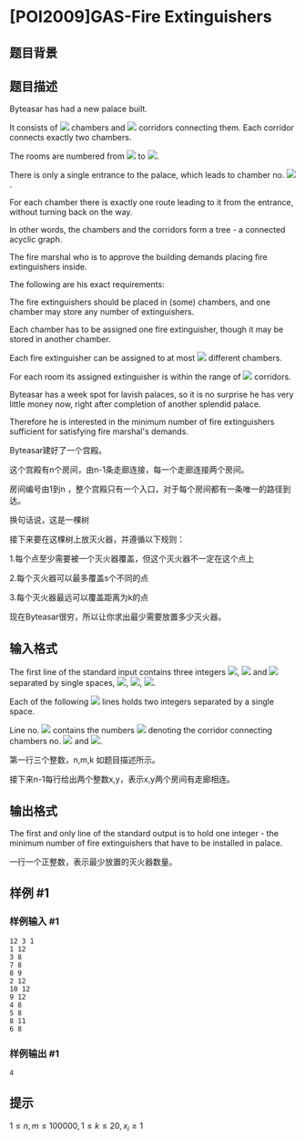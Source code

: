 # [POI2009]GAS-Fire Extinguishers

## 题目背景




## 题目描述

Byteasar has had a new palace built.

It consists of ![](http://main.edu.pl/images/OI16/gas-en-tex.1.png) chambers and ![](http://main.edu.pl/images/OI16/gas-en-tex.2.png) corridors connecting them. Each corridor connects exactly two chambers.

The rooms are numbered from ![](http://main.edu.pl/images/OI16/gas-en-tex.3.png) to ![](http://main.edu.pl/images/OI16/gas-en-tex.4.png).

There is only a single entrance to the palace, which leads to chamber no. ![](http://main.edu.pl/images/OI16/gas-en-tex.5.png).

For each chamber there is exactly one route leading to it from the entrance, without turning back on the way.

In other words, the chambers and the corridors form a tree - a connected acyclic graph.

The fire marshal who is to approve the building demands placing fire extinguishers inside.

The following are his exact requirements:

The fire extinguishers should be placed in (some) chambers, and one chamber  may store any number of extinguishers.

Each chamber has to be assigned one fire extinguisher, though it may be stored  in another chamber.

Each fire extinguisher can be assigned to at most ![](http://main.edu.pl/images/OI16/gas-en-tex.6.png) different chambers.

For each room its assigned extinguisher is within the range of ![](http://main.edu.pl/images/OI16/gas-en-tex.7.png) corridors.

Byteasar has a week spot for lavish palaces, so it is no surprise he has very little money now, right after completion of another splendid palace.

Therefore he is interested in the minimum number of fire extinguishers sufficient  for satisfying fire marshal's demands.

Byteasar建好了一个宫殿。


这个宫殿有n个房间，由n-1条走廊连接，每一个走廊连接两个房间。

房间编号由1到n ，整个宫殿只有一个入口，对于每个房间都有一条唯一的路径到达。

换句话说，这是一棵树

接下来要在这棵树上放灭火器，并遵循以下规则：

1.每个点至少需要被一个灭火器覆盖，但这个灭火器不一定在这个点上

2.每个灭火器可以最多覆盖s个不同的点

3.每个灭火器最远可以覆盖距离为k的点

现在Byteasar很穷，所以让你求出最少需要放置多少灭火器。


## 输入格式

The first line of the standard input contains three integers ![](http://main.edu.pl/images/OI16/gas-en-tex.8.png), ![](http://main.edu.pl/images/OI16/gas-en-tex.9.png) and ![](http://main.edu.pl/images/OI16/gas-en-tex.10.png) separated by single spaces, ![](http://main.edu.pl/images/OI16/gas-en-tex.11.png), ![](http://main.edu.pl/images/OI16/gas-en-tex.12.png), ![](http://main.edu.pl/images/OI16/gas-en-tex.13.png).

Each of the following ![](http://main.edu.pl/images/OI16/gas-en-tex.14.png) lines holds two integers separated by a single space.

Line no. ![](http://main.edu.pl/images/OI16/gas-en-tex.15.png) contains the numbers ![](http://main.edu.pl/images/OI16/gas-en-tex.16.png) denoting the corridor connecting chambers no. ![](http://main.edu.pl/images/OI16/gas-en-tex.17.png) and ![](http://main.edu.pl/images/OI16/gas-en-tex.18.png).

第一行三个整数，n,m,k 如题目描述所示。

接下来n-1每行给出两个整数x,y，表示x,y两个房间有走廊相连。


## 输出格式

The first and only line of the standard output is to hold one integer - the minimum number of fire extinguishers that have to be installed in palace.

一行一个正整数，表示最少放置的灭火器数量。


## 样例 #1

### 样例输入 #1
```
12 3 1
1 12
3 8
7 8
8 9
2 12
10 12
9 12
4 8
5 8
8 11
6 8
```

### 样例输出 #1

```
4
```

## 提示

$1\leq n,m\leq 100000, 1\leq k \leq 20 , x_i\geq1$

